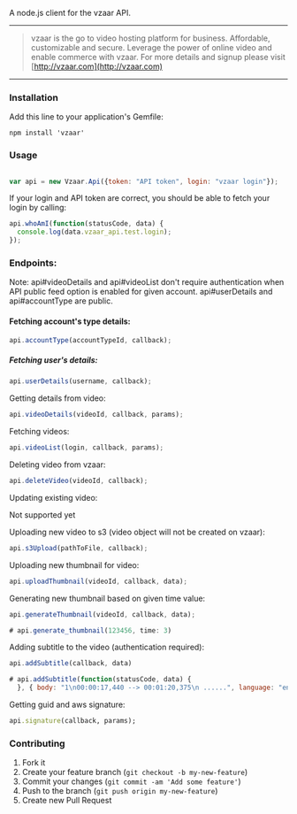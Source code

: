 A node.js client for the vzaar API.

---

>vzaar is the go to video hosting platform for business. Affordable, customizable and secure. Leverage the power of online video and enable commerce with vzaar. For more details and signup please visit [http://vzaar.com](http://vzaar.com)

----

### Installation

Add this line to your application's Gemfile:

    npm install 'vzaar'


### Usage

```javascript

var api = new Vzaar.Api({token: "API token", login: "vzaar login"});
```

If your login and API token are correct, you should be able to fetch your login by calling:
```javascript
api.whoAmI(function(statusCode, data) {
  console.log(data.vzaar_api.test.login);
});

```

### Endpoints:

Note: api#videoDetails and api#videoList don't require authentication when API public feed option is enabled for given account.
api#userDetails and api#accountType are public.

#### Fetching account's type details:
```javascript
api.accountType(accountTypeId, callback);
```

##### Fetching user's details:
```javascript
api.userDetails(username, callback);
```

Getting details from video:
```javascript
api.videoDetails(videoId, callback, params);
```


Fetching videos:
```javascript
api.videoList(login, callback, params);
```

Deleting video from vzaar:
```javascript
api.deleteVideo(videoId, callback);
```

Updating existing video:

Not supported yet

Uploading new video to s3 (video object will not be created on vzaar):
```javascript
api.s3Upload(pathToFile, callback);
```

Uploading new thumbnail for video:
```javascript
api.uploadThumbnail(videoId, callback, data);
```

Generating new thumbnail based on given time value:
```javascript
api.generateThumbnail(videoId, callback, data);

# api.generate_thumbnail(123456, time: 3)
```

Adding subtitle to the video (authentication required):
```javascript
api.addSubtitle(callback, data)

# api.addSubtitle(function(statusCode, data) {
  }, { body: "1\n00:00:17,440 --> 00:01:20,375\n ......", language: "en" });
```

Getting guid and aws signature:
```ruby
api.signature(callback, params);
```


### Contributing

1. Fork it
2. Create your feature branch (`git checkout -b my-new-feature`)
3. Commit your changes (`git commit -am 'Add some feature'`)
4. Push to the branch (`git push origin my-new-feature`)
5. Create new Pull Request

